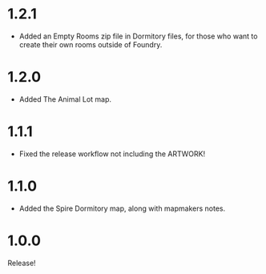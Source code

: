 # 1.2.1
- Added an Empty Rooms zip file in Dormitory files, for those who want to create their own rooms outside of Foundry.

# 1.2.0
- Added The Animal Lot map.

# 1.1.1
- Fixed the release workflow not including the ARTWORK!

# 1.1.0
- Added the Spire Dormitory map, along with mapmakers notes.

# 1.0.0
Release!
